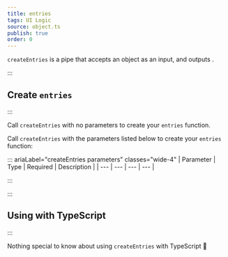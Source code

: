 ```yaml
---
title: entries
tags: UI Logic
source: object.ts
publish: true
order: 0
---
```


`createEntries` is a pipe that accepts an object as an input, and outputs <!--TODO-->.


:::
## Create `entries`
:::

Call `createEntries` with no parameters to create your `entries` function.

Call `createEntries` with the parameters listed below to create your `entries` function:

::: ariaLabel="createEntries parameters" classes="wide-4"
| Parameter | Type | Required | Description |
| --- | --- | --- | --- |

:::


:::
## Using with TypeScript
:::

Nothing special to know about using `createEntries` with TypeScript 🚀
